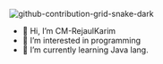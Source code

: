 ![github-contribution-grid-snake-dark](https://github.com/user-attachments/assets/e077b614-a8cf-46cd-bb71-6cae9457ec93)

- 👋 Hi, I’m CM-RejaulKarim
- 👀 I’m interested in programming 
- 🌱 I’m currently learning Java lang.

  

<!---
- 💞️ I’m looking to collaborate on ...
- 📫 How to reach me ...
- 😄 Pronouns: ...
- ⚡ Fun fact: ... --->

<!---
CM-RejaulKarim/CM-RejaulKarim is a ✨ special ✨ repository because its `README.md` (this file) appears on your GitHub profile.
You can click the Preview link to take a look at your changes.
--->
